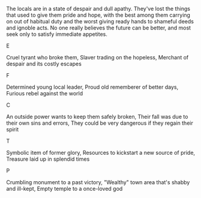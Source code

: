 The locals are in a state of despair and dull apathy. They've lost the things that used to give them pride and hope, with the best among them carrying on out of habitual duty and the worst giving ready hands to shameful deeds and ignoble acts. No one really believes the future can be better, and most seek only to satisfy immediate appetites.

E

Cruel tyrant who broke them, Slaver trading on the hopeless, Merchant of despair and its costly escapes

F

Determined young local leader, Proud old rememberer of better days, Furious rebel against the world

C

An outside power wants to keep them safely broken, Their fall was due to their own sins and errors, They could be very dangerous if they regain their spirit

T

Symbolic item of former glory, Resources to kickstart a new source of pride, Treasure laid up in splendid times

P

Crumbling monument to a past victory, "Wealthy" town area that's shabby and ill-kept, Empty temple to a once-loved god